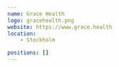 ```yaml
---
name: Grace Health
logo: gracehealth.png
website: https://www.grace.health
location:
    - Stockholm

positions: []
---
```

